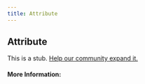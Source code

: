 ```yaml
---
title: Attribute
---
```

## Attribute

This is a stub. [Help our community expand it.](https://github.com/freeCodeCamp/guide-articles/tree/master/articles/CSS/Selectors/Attribute/index.md)

<!-- The article goes here, in GitHub-flavored Markdown. Feel free to add YouTube videos, images, and CodePen/JSBin embeds  -->

#### More Information:
<!-- Please add any articles you think might be helpful to read before writing the article -->